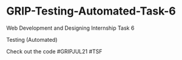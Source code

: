 # GRIP-Testing-Automated-Task-6
Web Development and Designing Internship Task 6

Testing (Automated)

Check out the code #GRIPJUL21 #TSF
